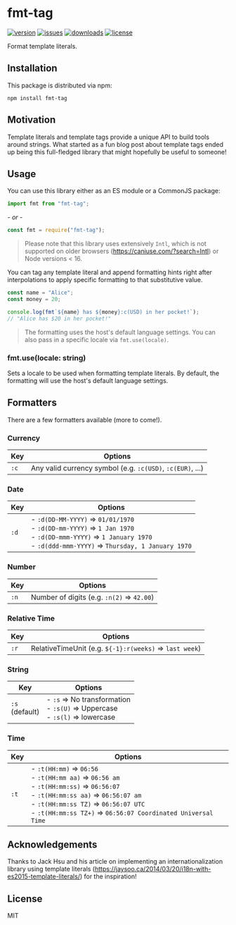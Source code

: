 # fmt-tag

[![version](https://img.shields.io/npm/v/fmt-tag.svg)](http://npm.im/fmt-tag)
[![issues](https://img.shields.io/github/issues-raw/antoniovdlc/fmt-tag.svg)](https://github.com/AntonioVdlC/fmt-tag/issues)
[![downloads](https://img.shields.io/npm/dt/fmt-tag.svg)](http://npm.im/fmt-tag)
[![license](https://img.shields.io/npm/l/fmt-tag.svg)](http://opensource.org/licenses/MIT)

Format template literals.

## Installation

This package is distributed via npm:

```
npm install fmt-tag
```

## Motivation

Template literals and template tags provide a unique API to build tools around strings. 
What started as a fun blog post about template tags ended up being this full-fledged library that might hopefully be useful to someone!

## Usage

You can use this library either as an ES module or a CommonJS package:
```js
import fmt from "fmt-tag";
```
*- or -*
```js
const fmt = require("fmt-tag");
```
> Please note that this library uses extensively `Intl`, which is not supported on older browsers (https://caniuse.com/?search=Intl) or Node versions < 16.

You can tag any template literal and append formatting hints right after interpolations to apply specific formatting to that substitutive value. 
```js
const name = "Alice";
const money = 20;

console.log(fmt`${name} has ${money}:c(USD) in her pocket!`);
// "Alice has $20 in her pocket!"
```
> The formatting uses the host's default language settings. You can also pass in a specific locale via `fmt.use(locale)`.

### fmt.use(locale: string)
Sets a locale to be used when formatting template literals. By default, the formatting will use the host's default language settings.

## Formatters

There are a few formatters available (more to come!).

### Currency
| Key | Options |
| --- | --- |
| `:c` | Any valid currency symbol (e.g. `:c(USD)`, `:c(EUR)`, ...) |

### Date
| Key | Options |
| --- | --- |
| `:d` | - `:d(DD-MM-YYYY)` => `01/01/1970` <br/>- `:d(DD-mm-YYYY)` => `1 Jan 1970` <br/>- `:d(DD-mmm-YYYY)` => `1 January 1970` <br/>- `:d(ddd-mmm-YYYY)` => `Thursday, 1 January 1970` |

### Number
| Key | Options |
| --- | --- |
| `:n` | Number of digits (e.g. `:n(2)` => `42.00`) |

### Relative Time
| Key | Options |
| --- | --- |
| `:r` | RelativeTimeUnit (e.g. `${-1}:r(weeks)` => `last week`) |

### String
| Key | Options |
| --- | --- |
| `:s` <br/>(default) | - `:s` => No transformation <br/>- `:s(U)` => Uppercase <br/>- `:s(l)` => lowercase |

### Time
| Key | Options |
| --- | --- |
| `:t` | - `:t(HH:mm)` => `06:56` <br/>- `:t(HH:mm aa)` => `06:56 am` <br/>- `:t(HH:mm:ss)` => `06:56:07` <br/>- `:t(HH:mm:ss aa)` => `06:56:07 am` <br/>- `:t(HH:mm:ss TZ)` => `06:56:07 UTC` <br/>- `:t(HH:mm:ss TZ+)` => `06:56:07 Coordinated Universal Time` |
  
## Acknowledgements
Thanks to Jack Hsu and his article on implementing an internationalization library using template literals (https://jaysoo.ca/2014/03/20/i18n-with-es2015-template-literals/) for the inspiration!

## License
MIT
